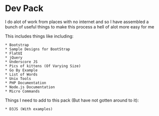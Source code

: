 Dev Pack
===

I do alot of work from places with no internet and so I have assembled a bunch of useful things to make this process a hell of alot more easy for me

This includes things like including:

	* Bootstrap
	* Sample Designs for BootStrap
	* FlatUI
	* jQuery
	* Underscore JS
	* Pics of kittens (Of Varying Size)
	* Go By Example
	* List of Words
	* Unix Tools
	* PHP Documentation
	* Node.js Documentation
	* Micro Commands
	
Things I need to add to this pack (But have not gotten around to it):

	* D3JS (With examples)
	
